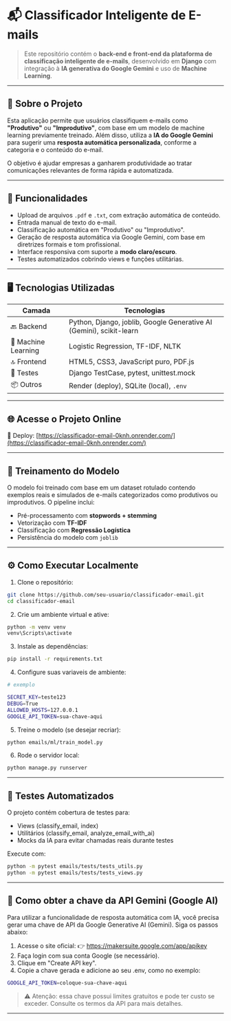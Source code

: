 

# 📬 Classificador Inteligente de E-mails

> Este repositório contém o **back-end e front-end da plataforma de classificação inteligente de e-mails**, desenvolvido em **Django** com integração à **IA generativa do Google Gemini** e uso de **Machine Learning**.

---

## 📌 Sobre o Projeto

Esta aplicação permite que usuários classifiquem e-mails como **"Produtivo"** ou **"Improdutivo"**, com base em um modelo de machine learning previamente treinado. Além disso, utiliza a **IA do Google Gemini** para sugerir uma **resposta automática personalizada**, conforme a categoria e o conteúdo do e-mail.

O objetivo é ajudar empresas a ganharem produtividade ao tratar comunicações relevantes de forma rápida e automatizada.

---

## 🎯 Funcionalidades

- Upload de arquivos `.pdf` e `.txt`, com extração automática de conteúdo.
- Entrada manual de texto do e-mail.
- Classificação automática em "Produtivo" ou "Improdutivo".
- Geração de resposta automática via Google Gemini, com base em diretrizes formais e tom profissional.
- Interface responsiva com suporte a **modo claro/escuro**.
- Testes automatizados cobrindo views e funções utilitárias.

---

## 🖥️ Tecnologias Utilizadas

| Camada | Tecnologias |
|--------|-------------|
| 🔙 Backend | Python, Django, joblib, Google Generative AI (Gemini), scikit-learn |
| 🔮 Machine Learning | Logistic Regression, TF-IDF, NLTK |
| 🔝 Frontend | HTML5, CSS3, JavaScript puro, PDF.js |
| 🧪 Testes | Django TestCase, pytest, unittest.mock |
| 📦 Outros | Render (deploy), SQLite (local), `.env` |

---

## 🌐 Acesse o Projeto Online

🔗 Deploy: [https://classificador-email-0knh.onrender.com/](https://classificador-email-0knh.onrender.com/)

---

## 🧠 Treinamento do Modelo

O modelo foi treinado com base em um dataset rotulado contendo exemplos reais e simulados de e-mails categorizados como produtivos ou improdutivos. O pipeline inclui:

- Pré-processamento com **stopwords + stemming**
- Vetorização com **TF-IDF**
- Classificação com **Regressão Logística**
- Persistência do modelo com `joblib`

---

## ⚙️ Como Executar Localmente

1. Clone o repositório:

```bash
git clone https://github.com/seu-usuario/classificador-email.git
cd classificador-email
```

2. Crie um ambiente virtual e ative:

```bash
python -m venv venv
venv\Scripts\activate     
```

3. Instale as dependências:

```bash
pip install -r requirements.txt
```

4. Configure suas variaveis de ambiente:

```bash
# exemplo

SECRET_KEY=teste123
DEBUG=True
ALLOWED_HOSTS=127.0.0.1
GOOGLE_API_TOKEN=sua-chave-aqui
```

5. Treine o modelo (se desejar recriar):

```bash
python emails/ml/train_model.py
```

6. Rode o servidor local:

```bash
python manage.py runserver
```

---

## 🧪 Testes Automatizados

O projeto contém cobertura de testes para:

* Views (classify_email, index)
* Utilitários (classify_email, analyze_email_with_ai)
* Mocks da IA para evitar chamadas reais durante testes

Execute com:

```bash
python -m pytest emails/tests/tests_utils.py
python -m pytest emails/tests/tests_views.py
```

---

## 🔑 Como obter a chave da API Gemini (Google AI)

Para utilizar a funcionalidade de resposta automática com IA, você precisa gerar uma chave de API da Google Generative AI (Gemini). Siga os passos abaixo:

1.  Acesse o site oficial:
👉 https://makersuite.google.com/app/apikey
2.  Faça login com sua conta Google (se necessário).
3.  Clique em "Create API key".
4.  Copie a chave gerada e adicione ao seu .env, como no exemplo:

```bash
GOOGLE_API_TOKEN=coloque-sua-chave-aqui
```

> ⚠️ Atenção: essa chave possui limites gratuitos e pode ter custo se exceder. Consulte os termos da API para mais detalhes.

---
